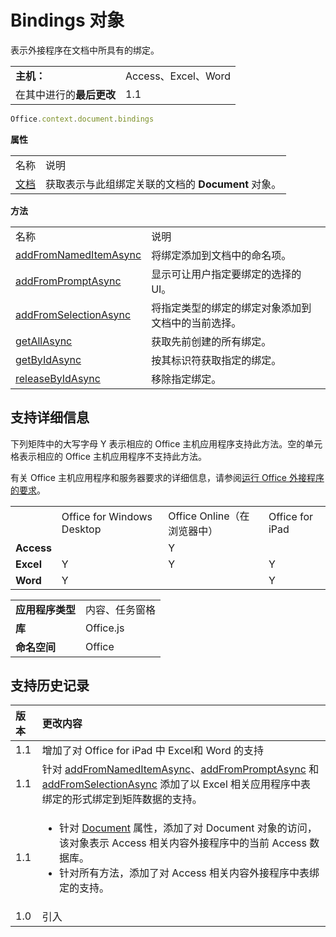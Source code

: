 
# Bindings 对象
表示外接程序在文档中所具有的绑定。

|||
|:-----|:-----|
|**主机：**|Access、Excel、Word|
|在其中进行的**最后更改**|1.1|

```js
Office.context.document.bindings
```


**属性**

|||
|:-----|:-----|
|名称|说明|
|[文档](../../reference/shared/bindings.document.md)|获取表示与此组绑定关联的文档的  **Document** 对象。|

**方法**

|||
|:-----|:-----|
|名称|说明|
|[addFromNamedItemAsync](../../reference/shared/bindings.addfromnameditemasync.md)|将绑定添加到文档中的命名项。|
|[addFromPromptAsync](../../reference/shared/bindings.addfrompromptasync.md)|显示可让用户指定要绑定的选择的 UI。|
|[addFromSelectionAsync](../../reference/shared/bindings.addfromselectionasync.md)|将指定类型的绑定的绑定对象添加到文档中的当前选择。|
|[getAllAsync](../../reference/shared/bindings.getallasync.md)|获取先前创建的所有绑定。|
|[getByIdAsync](../../reference/shared/bindings.getbyidasync.md)|按其标识符获取指定的绑定。|
|[releaseByIdAsync](../../reference/shared/bindings.releasebyidasync.md)|移除指定绑定。|

## 支持详细信息


下列矩阵中的大写字母 Y 表示相应的 Office 主机应用程序支持此方法。空的单元格表示相应的 Office 主机应用程序不支持此方法。

有关 Office 主机应用程序和服务器要求的详细信息，请参阅[运行 Office 外接程序的要求](../../docs/overview/requirements-for-running-office-add-ins.md)。


|||||
|:-----|:-----|:-----|:-----|
||Office for Windows Desktop|Office Online（在浏览器中）|Office for iPad|
|**Access**||Y||
|**Excel**|Y|Y|Y|
|**Word**|Y||Y|

|||
|:-----|:-----|
|**应用程序类型**|内容、任务窗格|
|**库**|Office.js|
|**命名空间**|Office|

## 支持历史记录



|**版本**|**更改内容**|
|:-----|:-----|
|1.1|增加了对 Office for iPad 中 Excel和 Word 的支持|
|1.1|针对 [addFromNamedItemAsync](../../reference/shared/bindings.addfromnameditemasync.md)、[addFromPromptAsync](../../reference/shared/bindings.addfrompromptasync.md) 和[addFromSelectionAsync](../../reference/shared/bindings.addfromselectionasync.md) 添加了以 Excel 相关应用程序中表绑定的形式绑定到矩阵数据的支持。|
|1.1|<ul><li>针对 <a href="8fa0cb4a-fad1-4f2e-9a7e-5f7aa7789eca.htm">Document</a> 属性，添加了对 <span class="keyword">Document</span> 对象的访问，该对象表示 Access 相关内容外接程序中的当前 Access 数据库。</li><li>针对所有方法，添加了对 Access 相关内容外接程序中表绑定的支持。 </li></ul>|
|1.0|引入|

